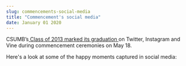 ```yaml
---
slug: commencements-social-media
title: "Commencement's social media"
date: January 01 2020
---
```


<p>CSUMB’s<a href="http://news.csumb.edu/news/2013/may/18/thousands-celebrate-commencement"> Class of 2013 marked its graduation </a>on Twitter, Instagram and Vine during commencement ceremonies on May 18.
</p><p>Here's a look at some of the happy moments captured in social media:
</p><p> 
</p>
